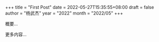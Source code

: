 +++
title = "First Post"
date = 2022-05-27T15:35:55+08:00
draft = false
author = "杨武杰"
year = "2022"
month = "2022/05"
+++

概要...
<!--more-->
更多内容...